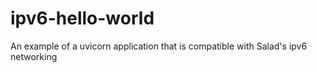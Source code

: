 # ipv6-hello-world
An example of a uvicorn application that is compatible with Salad's ipv6 networking
